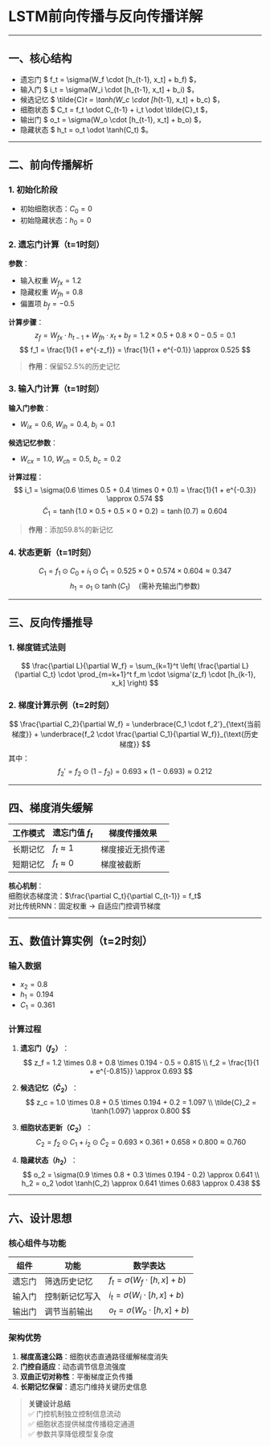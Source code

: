 # LSTM前向传播与反向传播详解

---

## 一、核心结构
- 遗忘门 $ f_t = \sigma(W_f \cdot [h_{t-1}, x_t] + b_f) $，  
- 输入门 $ i_t = \sigma(W_i \cdot [h_{t-1}, x_t] + b_i) $，  
- 候选记忆 $ \tilde{C}_t = \tanh(W_c \cdot [h_{t-1}, x_t] + b_c) $，  
- 细胞状态 $ C_t = f_t \odot C_{t-1} + i_t \odot \tilde{C}_t $，  
- 输出门 $ o_t = \sigma(W_o \cdot [h_{t-1}, x_t] + b_o) $，  
- 隐藏状态 $ h_t = o_t \odot \tanh(C_t) $。

---

## 二、前向传播解析

### 1. 初始化阶段
- 初始细胞状态：$C_0 = 0$
- 初始隐藏状态：$h_0 = 0$

### 2. 遗忘门计算（t=1时刻）
​**参数**​：
- 输入权重 $W_{fx} = 1.2$
- 隐藏权重 $W_{fh} = 0.8$
- 偏置项 $b_f = -0.5$

​**计算步骤**​：
$$
z_f = W_{fx} \cdot h_{t-1} + W_{fh} \cdot x_t + b_f = 1.2 \times 0.5 + 0.8 \times 0 - 0.5 = 0.1
$$
$$
f_1 = \frac{1}{1 + e^{-z_f}} = \frac{1}{1 + e^{-0.1}} \approx 0.525
$$
> ​**作用**​：保留52.5%的历史记忆

### 3. 输入门计算（t=1时刻）
​**输入门参数**​：
- $W_{ix} = 0.6$, $W_{ih} = 0.4$, $b_i = 0.1$

​**候选记忆参数**​：
- $W_{cx} = 1.0$, $W_{ch} = 0.5$, $b_c = 0.2$

​**计算过程**​：
$$
i_1 = \sigma(0.6 \times 0.5 + 0.4 \times 0 + 0.1) = \frac{1}{1 + e^{-0.3}} \approx 0.574
$$
$$
\tilde{C}_1 = \tanh(1.0 \times 0.5 + 0.5 \times 0 + 0.2) = \tanh(0.7) \approx 0.604
$$
> ​**作用**​：添加59.8%的新记忆

### 4. 状态更新（t=1时刻）
$$
C_1 = f_1 \odot C_0 + i_1 \odot \tilde{C}_1 = 0.525 \times 0 + 0.574 \times 0.604 \approx 0.347
$$
$$
h_1 = o_1 \odot \tanh(C_1) \quad (\text{需补充输出门参数})
$$

---

## 三、反向传播推导

### 1. 梯度链式法则
$$
\frac{\partial L}{\partial W_f} = \sum_{k=1}^t \left( \frac{\partial L}{\partial C_t} \cdot \prod_{m=k+1}^t f_m \cdot \sigma'(z_f) \cdot [h_{k-1}, x_k] \right)
$$

### 2. 梯度计算示例（t=2时刻）
$$
\frac{\partial C_2}{\partial W_f} = \underbrace{C_1 \cdot f_2'}_{\text{当前梯度}} + \underbrace{f_2 \cdot \frac{\partial C_1}{\partial W_f}}_{\text{历史梯度}}
$$
其中：
$$
f_2' = f_2 \odot (1 - f_2) = 0.693 \times (1 - 0.693) \approx 0.212
$$

---

## 四、梯度消失缓解

| 工作模式   | 遗忘门值 $f_t$ | 梯度传播效果       |
|------------|-------------------|--------------------|
| 长期记忆   | $f_t \approx 1$ | 梯度接近无损传递   |
| 短期记忆   | $f_t \approx 0$ | 梯度被截断         |

​**核心机制**​：  
细胞状态梯度流：$\frac{\partial C_t}{\partial C_{t-1}} = f_t$  
对比传统RNN：固定权重 → 自适应门控调节梯度  

---

## 五、数值计算实例（t=2时刻）

### 输入数据
- $x_2 = 0.8$
- $h_1 = 0.194$
- $C_1 = 0.361$

### 计算过程
1. ​**遗忘门（$f_2$）​**​：
$$
z_f = 1.2 \times 0.8 + 0.8 \times 0.194 - 0.5 = 0.815 \\
f_2 = \frac{1}{1 + e^{-0.815}} \approx 0.693
$$

2. ​**候选记忆（$\tilde{C}_2$）​**​：
$$
z_c = 1.0 \times 0.8 + 0.5 \times 0.194 + 0.2 = 1.097 \\
\tilde{C}_2 = \tanh(1.097) \approx 0.800
$$

3. ​**细胞状态更新（$C_2$）​**​：
$$
C_2 = f_2 \odot C_1 + i_2 \odot \tilde{C}_2 = 0.693 \times 0.361 + 0.658 \times 0.800 \approx 0.760
$$

4. ​**隐藏状态（$h_2$）​**​：
$$
o_2 = \sigma(0.9 \times 0.8 + 0.3 \times 0.194 - 0.2) \approx 0.641 \\
h_2 = o_2 \odot \tanh(C_2) \approx 0.641 \times 0.683 \approx 0.438
$$

---

## 六、设计思想

### 核心组件与功能
| 组件       | 功能                     | 数学表达                   |
|------------|--------------------------|----------------------------|
| 遗忘门     | 筛选历史记忆             | $f_t = \sigma(W_f \cdot [h, x] + b)$ |
| 输入门     | 控制新记忆写入           | $i_t = \sigma(W_i \cdot [h, x] + b)$ |
| 输出门     | 调节当前输出             | $o_t = \sigma(W_o \cdot [h, x] + b)$ |

### 架构优势
1. ​**梯度高速公路**​：细胞状态直通路径缓解梯度消失  
2. ​**门控自适应**​：动态调节信息流强度  
3. ​**双曲正切对称性**​：平衡梯度正负传播  
4. ​**长期记忆保留**​：遗忘门维持关键历史信息  

> ​**关键设计总结**​  
> ✅ 门控机制独立控制信息流动  
> ✅ 细胞状态提供梯度传播稳定通道  
> ✅ 参数共享降低模型复杂度  
